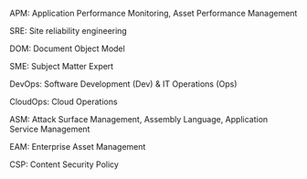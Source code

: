 APM: Application Performance Monitoring, Asset Performance Management

SRE: Site reliability engineering

DOM: Document Object Model

SME: Subject Matter Expert

DevOps:  Software Development (Dev) & IT Operations (Ops) 

CloudOps: Cloud Operations

ASM: Attack Surface Management, Assembly Language, Application Service Management

EAM: Enterprise Asset Management

CSP: Content Security Policy
